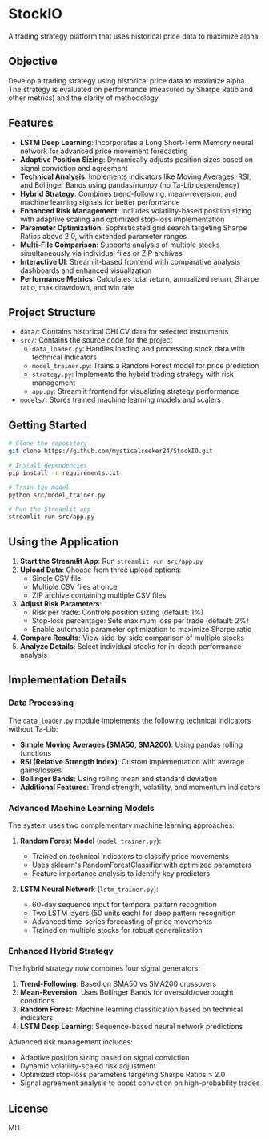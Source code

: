 # StockIO

A trading strategy platform that uses historical price data to maximize alpha.

## Objective

Develop a trading strategy using historical price data to maximize alpha. The strategy is evaluated on performance (measured by Sharpe Ratio and other metrics) and the clarity of methodology.

## Features

- **LSTM Deep Learning**: Incorporates a Long Short-Term Memory neural network for advanced price movement forecasting
- **Adaptive Position Sizing**: Dynamically adjusts position sizes based on signal conviction and agreement
- **Technical Analysis**: Implements indicators like Moving Averages, RSI, and Bollinger Bands using pandas/numpy (no Ta-Lib dependency)
- **Hybrid Strategy**: Combines trend-following, mean-reversion, and machine learning signals for better performance
- **Enhanced Risk Management**: Includes volatility-based position sizing with adaptive scaling and optimized stop-loss implementation
- **Parameter Optimization**: Sophisticated grid search targeting Sharpe Ratios above 2.0, with extended parameter ranges
- **Multi-File Comparison**: Supports analysis of multiple stocks simultaneously via individual files or ZIP archives
- **Interactive UI**: Streamlit-based frontend with comparative analysis dashboards and enhanced visualization
- **Performance Metrics**: Calculates total return, annualized return, Sharpe ratio, max drawdown, and win rate

## Project Structure

- `data/`: Contains historical OHLCV data for selected instruments
- `src/`: Contains the source code for the project
  - `data_loader.py`: Handles loading and processing stock data with technical indicators
  - `model_trainer.py`: Trains a Random Forest model for price prediction
  - `strategy.py`: Implements the hybrid trading strategy with risk management
  - `app.py`: Streamlit frontend for visualizing strategy performance
- `models/`: Stores trained machine learning models and scalers

## Getting Started

```bash
# Clone the repository
git clone https://github.com/mysticalseeker24/StockIO.git

# Install dependencies
pip install -r requirements.txt

# Train the model
python src/model_trainer.py

# Run the Streamlit app
streamlit run src/app.py
```

## Using the Application

1. **Start the Streamlit App**: Run `streamlit run src/app.py`
2. **Upload Data**: Choose from three upload options:
   - Single CSV file
   - Multiple CSV files at once
   - ZIP archive containing multiple CSV files
3. **Adjust Risk Parameters**:
   - Risk per trade: Controls position sizing (default: 1%)
   - Stop-loss percentage: Sets maximum loss per trade (default: 2%)
   - Enable automatic parameter optimization to maximize Sharpe ratio
4. **Compare Results**: View side-by-side comparison of multiple stocks
5. **Analyze Details**: Select individual stocks for in-depth performance analysis

## Implementation Details

### Data Processing

The `data_loader.py` module implements the following technical indicators without Ta-Lib:

- **Simple Moving Averages (SMA50, SMA200)**: Using pandas rolling functions
- **RSI (Relative Strength Index)**: Custom implementation with average gains/losses
- **Bollinger Bands**: Using rolling mean and standard deviation
- **Additional Features**: Trend strength, volatility, and momentum indicators

### Advanced Machine Learning Models

The system uses two complementary machine learning approaches:

1. **Random Forest Model** (`model_trainer.py`):
   - Trained on technical indicators to classify price movements
   - Uses sklearn's RandomForestClassifier with optimized parameters
   - Feature importance analysis to identify key predictors

2. **LSTM Neural Network** (`lstm_trainer.py`):
   - 60-day sequence input for temporal pattern recognition
   - Two LSTM layers (50 units each) for deep pattern recognition
   - Advanced time-series forecasting of price movements
   - Trained on multiple stocks for robust generalization

### Enhanced Hybrid Strategy

The hybrid strategy now combines four signal generators:

1. **Trend-Following**: Based on SMA50 vs SMA200 crossovers
2. **Mean-Reversion**: Uses Bollinger Bands for oversold/overbought conditions
3. **Random Forest**: Machine learning classification based on technical indicators
4. **LSTM Deep Learning**: Sequence-based neural network predictions

Advanced risk management includes:

- Adaptive position sizing based on signal conviction
- Dynamic volatility-scaled risk adjustment
- Optimized stop-loss parameters targeting Sharpe Ratios > 2.0
- Signal agreement analysis to boost conviction on high-probability trades

## License

MIT
